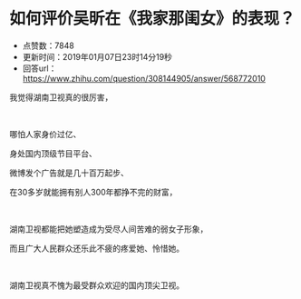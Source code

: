 # 如何评价吴昕在《我家那闺女》的表现？
- 点赞数：7848
- 更新时间：2019年01月07日23时14分19秒
- 回答url：https://www.zhihu.com/question/308144905/answer/568772010
<body>
 <p data-pid="tM88VVaC">我觉得湖南卫视真的很厉害，</p>
 <p class="ztext-empty-paragraph"><br></p>
 <p data-pid="LefVx5-Y">哪怕人家身价过亿、</p>
 <p data-pid="b1eopjTB">身处国内顶级节目平台、</p>
 <p data-pid="Y-YaCJmN">微博发个广告就是几十百万起步、</p>
 <p data-pid="TYyAAEZ6">在30多岁就能拥有别人300年都挣不完的财富，</p>
 <p class="ztext-empty-paragraph"><br></p>
 <p data-pid="rc4kLm0S">湖南卫视都能把她塑造成为受尽人间苦难的弱女子形象，</p>
 <p data-pid="UZX6fo3h">而且广大人民群众还乐此不疲的疼爱她、怜惜她。</p>
 <p class="ztext-empty-paragraph"><br></p>
 <p data-pid="IVMlNA-X">湖南卫视真不愧为最受群众欢迎的国内顶尖卫视。</p>
</body>